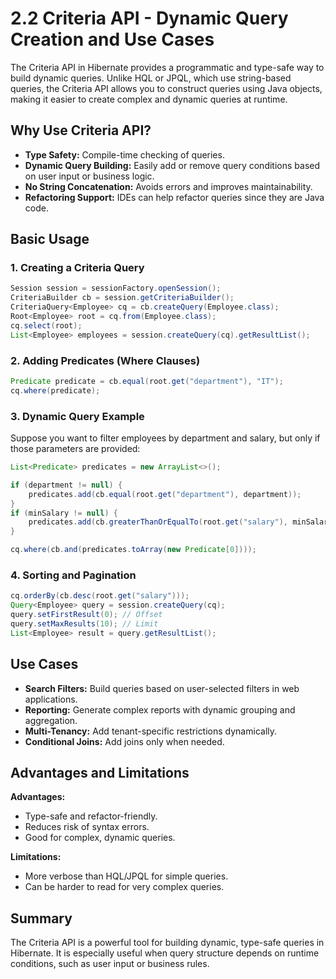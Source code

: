 # 2.2 Criteria API - Dynamic Query Creation and Use Cases

The Criteria API in Hibernate provides a programmatic and type-safe way to build dynamic queries. Unlike HQL or JPQL, which use string-based queries, the Criteria API allows you to construct queries using Java objects, making it easier to create complex and dynamic queries at runtime.

## Why Use Criteria API?

- **Type Safety:** Compile-time checking of queries.
- **Dynamic Query Building:** Easily add or remove query conditions based on user input or business logic.
- **No String Concatenation:** Avoids errors and improves maintainability.
- **Refactoring Support:** IDEs can help refactor queries since they are Java code.

## Basic Usage

### 1. Creating a Criteria Query

```java
Session session = sessionFactory.openSession();
CriteriaBuilder cb = session.getCriteriaBuilder();
CriteriaQuery<Employee> cq = cb.createQuery(Employee.class);
Root<Employee> root = cq.from(Employee.class);
cq.select(root);
List<Employee> employees = session.createQuery(cq).getResultList();
```

### 2. Adding Predicates (Where Clauses)

```java
Predicate predicate = cb.equal(root.get("department"), "IT");
cq.where(predicate);
```

### 3. Dynamic Query Example

Suppose you want to filter employees by department and salary, but only if those parameters are provided:

```java
List<Predicate> predicates = new ArrayList<>();

if (department != null) {
    predicates.add(cb.equal(root.get("department"), department));
}
if (minSalary != null) {
    predicates.add(cb.greaterThanOrEqualTo(root.get("salary"), minSalary));
}

cq.where(cb.and(predicates.toArray(new Predicate[0])));
```

### 4. Sorting and Pagination

```java
cq.orderBy(cb.desc(root.get("salary")));
Query<Employee> query = session.createQuery(cq);
query.setFirstResult(0); // Offset
query.setMaxResults(10); // Limit
List<Employee> result = query.getResultList();
```

## Use Cases

- **Search Filters:** Build queries based on user-selected filters in web applications.
- **Reporting:** Generate complex reports with dynamic grouping and aggregation.
- **Multi-Tenancy:** Add tenant-specific restrictions dynamically.
- **Conditional Joins:** Add joins only when needed.

## Advantages and Limitations

**Advantages:**

- Type-safe and refactor-friendly.
- Reduces risk of syntax errors.
- Good for complex, dynamic queries.

**Limitations:**

- More verbose than HQL/JPQL for simple queries.
- Can be harder to read for very complex queries.

## Summary

The Criteria API is a powerful tool for building dynamic, type-safe queries in Hibernate. It is especially useful when query structure depends on runtime conditions, such as user input or business rules.
